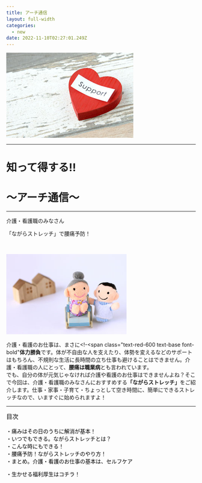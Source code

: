 ```yaml
---
title: アーチ通信
layout: full-width
categories:
  - new
date: 2022-11-10T02:27:01.249Z
---
```

<!--StartFragment-->

<div class="flex flex-wrap justify-center">

<img src="/images/image-1-.jpg" class="max-w-full  h-auto" alt="..." />

</div>

<!--EndFragment-->

<div class="cc-m-all-content j-module j-text" id="cc-m-all-content-11999766060" data-action="content" ng-non-bindable="">

<div class="text-center"><!--StartFragment-->

<!--StartFragment-->

<hr>

<h1 class="text-blue-500 text-center text-sm font-bold">知って得する‼</h1>

 <h1 class="text-blue-500 text-center text-sm font-bold">～アーチ通信～</h1>

<hr>

<!--EndFragment-->

<!--StartFragment-->

<div class="bg-blue-300  text-center bg-opacity-50 p-2 w-full h-full"> 

<span class="text-black-600 text-center text-base font-bold">介護・看護職のみなさん</span><br>

<span class="text-black-600 text-center text-sm font-bold">「ながらストレッチ」で腰痛予防！</span></div><br>

<!--EndFragment-->

<!--StartFragment-->

<img class="float-left ..." src="/images/image-2-.jpg"><p>介護・看護のお仕事は、まさに<!-<span class="text-red-600 text-base font-bold"**体力勝負**</span>です。体が不自由な人を支えたり、体勢を変えるなどのサポートはもちろん、不規則な生活に長時間の立ち仕事も避けることはできません。介護・看護職の人にとって、<span class="text-red-600 text-base font-bold">**腰痛は職業病**</span>とも言われています。\
でも、自分の体が元気じゃなければ介護や看護のお仕事はできませんよね？そこで今回は、介護・看護職のみなさんにおすすめする<span class="text-red-600 text-xs font-bold">**「ながらストレッチ」**</span>をご紹介します。仕事・家事・子育て・ちょっとして空き時間に、簡単にできるストレッチなので、いますぐに始められますよ！</p></div>

<hr>

<div class="cc-m-text-inline-rte mce-content-body" data-name="text" id="cc-m-text-12002927760" contenteditable="true" style="position: relative;"><p><span style="color: #000000;" data-mce-style="color: #000000;"><span style="font-size: 16px;" data-mce-style="font-size: 16px;">目次</span><br> <br> <span style="font-size: 14px;" data-mce-style="font-size: 14px;">・</span></span><span style="font-size: 14px;" data-mce-style="font-size: 14px;"><span style="color: #000000;" data-mce-style="color: #000000;">痛みはその日のうちに解消が基本！<br> <span style="color: #000000;" data-mce-style="color: #000000;">・<span style="color: #000000;" data-mce-style="color: #000000;">いつでもできる。ながらストレッチとは？</span></span><br> ・こんな時にもできる！</span><span style="color: #000000;" data-mce-style="color: #000000;"><span style="color: #000000;" data-mce-style="color: #000000;"><br> ・腰痛予防！ながらストレッチのやり方！<br> ・まとめ。介護・看護のお仕事の基本は、セルフケア</span></span></span></p><p><span style="font-size: 14px;" data-mce-style="font-size: 14px;"><span style="color: #000000;" data-mce-style="color: #000000;"><span style="color: #000000;" data-mce-style="color: #000000;">・生かせる福利厚生はコチラ！</span></span></span></p></div>